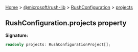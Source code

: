 [Home](./index) &gt; [@microsoft/rush-lib](./rush-lib.md) &gt; [RushConfiguration](./rush-lib.rushconfiguration.md) &gt; [projects](./rush-lib.rushconfiguration.projects.md)

## RushConfiguration.projects property

<b>Signature:</b>

```typescript
readonly projects: RushConfigurationProject[];
```
